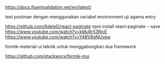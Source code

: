 https://docs.fluentvalidation.net/en/latest/

test postman dengan menggunakan variabel environment 
uji agama entry

<!-- 
Untuk Pagination
 -->
https://github.com/AdeleD/react-paginate
npm install react-paginate --save
https://www.youtube.com/watch?v=kMuRr53RjcE
https://www.youtube.com/watch?v=Y48V8gNUvew

formik-material-ui
teknik untuk menggabungkan dua framework

https://github.com/stackworx/formik-mui

